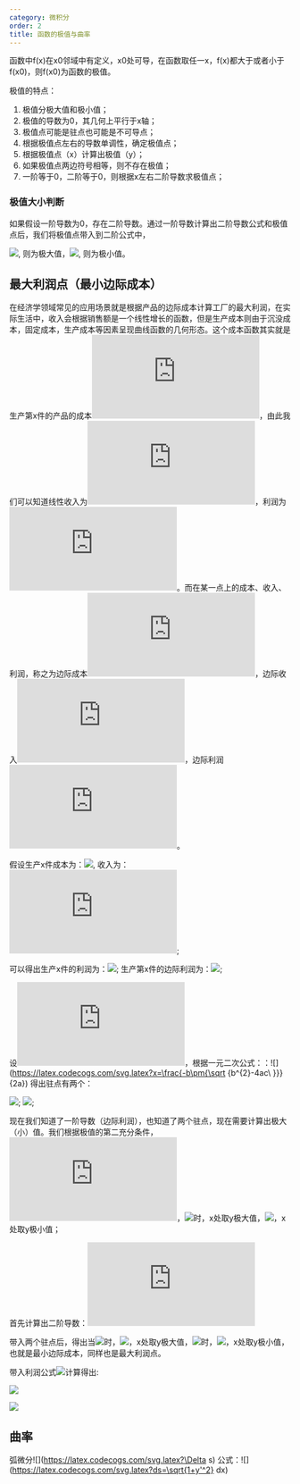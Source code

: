 ```yaml
---
category: 微积分
order: 2
title: 函数的极值与曲率
---
```


函数中f(x)在x0邻域中有定义，x0处可导，在函数取任一x，f(x)都大于或者小于f(x0)，则f(x0)为函数的极值。

极值的特点：

1. 极值分极大值和极小值；
2. 极值的导数为0，其几何上平行于x轴；
3. 极值点可能是驻点也可能是不可导点；
4. 根据极值点左右的导数单调性，确定极值点；
6. 根据极值点（x）计算出极值（y）；
7. 如果极值点两边符号相等，则不存在极值；
8. 一阶等于0，二阶等于0，则根据x左右二阶导数求极值点；


### 极值大小判断

如果假设一阶导数为0，存在二阶导数。通过一阶导数计算出二阶导数公式和极值点后，我们将极值点带入到二阶公式中，

![](https://latex.codecogs.com/svg.latex?f''(x)>0), 则为极大值，![](https://latex.codecogs.com/svg.latex?f''(x)<0), 则为极小值。

## 最大利润点（最小边际成本）

在经济学领域常见的应用场景就是根据产品的边际成本计算工厂的最大利润，在实际生活中，收入会根据销售额是一个线性增长的函数，但是生产成本则由于沉没成本，固定成本，生产成本等因素呈现曲线函数的几何形态。这个成本函数其实就是生产第x件的产品的成本![](https://latex.codecogs.com/svg.latex?C(x))，由此我们可以知道线性收入为![](https://latex.codecogs.com/svg.latex?r(x))，利润为![](https://latex.codecogs.com/svg.latex?p=C(x)-r(x))。而在某一点上的成本、收入、利润，称之为边际成本![](https://latex.codecogs.com/svg.latex?C'(x))，边际收入![](https://latex.codecogs.com/svg.latex?r'(x))，边际利润![](https://latex.codecogs.com/svg.latex?p'(x))。

假设生产x件成本为：![](https://latex.codecogs.com/svg.latex?C(x)=x^3-6x^2+15x), 收入为：![](https://latex.codecogs.com/svg.latex?r(x)=9x);

可以得出生产x件的利润为：![](https://latex.codecogs.com/svg.latex?p(x)=-3x^2+12x-6);
生产第x件的边际利润为：![](https://latex.codecogs.com/svg.latex?p'(x)=x^2-4x+2);

设![](https://latex.codecogs.com/svg.latex?p'(x)=0)，根据一元二次公式：：![](https://latex.codecogs.com/svg.latex?x=\frac{-b\pm{\sqrt {b^{2}-4ac\ }}}{2a}) 得出驻点有两个：

![](https://latex.codecogs.com/svg.latex?x_1=2-\sqrt{2}); ![](https://latex.codecogs.com/svg.latex?x_1=2+\sqrt{2});

现在我们知道了一阶导数（边际利润），也知道了两个驻点，现在需要计算出极大（小）值。我们根据极值的第二充分条件，![](https://latex.codecogs.com/svg.latex?f'(x)=0)，![](https://latex.codecogs.com/svg.latex?f''(x)<0)时，x处取y极大值，![](https://latex.codecogs.com/svg.latex?f''(x)>0)，x处取y极小值；

首先计算出二阶导数：![](https://latex.codecogs.com/svg.latex?p''(x)=2x-4)

带入两个驻点后，得出当![](https://latex.codecogs.com/svg.latex?x_1=2-\sqrt{2})时，![](https://latex.codecogs.com/svg.latex?p''(x)<0)，x处取y极大值，![](https://latex.codecogs.com/svg.latex?x_1=2+\sqrt{2})时，![](https://latex.codecogs.com/svg.latex?p''(x)>0)，x处取y极小值，也就是最小边际成本，同样也是最大利润点。

带入利润公式![](https://latex.codecogs.com/svg.latex?p(x)=-3x^2+12x-6)计算得出:

![](https://latex.codecogs.com/svg.latex?p_{max}=10+10\sqrt{2})

![](https://latex.codecogs.com/svg.latex?p_{min}=0)

## 曲率

弧微分![](https://latex.codecogs.com/svg.latex?\Delta s)
公式：![](https://latex.codecogs.com/svg.latex?ds=\sqrt{1+y'^2} dx)

